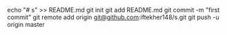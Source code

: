 echo "# s" >> README.md
git init
git add README.md
git commit -m "first commit"
git remote add origin git@github.com:iftekher148/s.git
git push -u origin master
